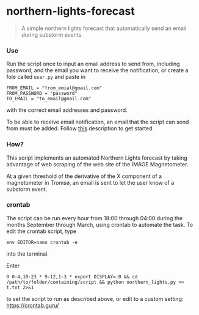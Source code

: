 # northern-lights-forecast
> A simple northern lights forecast that automatically send an email during substorm events.

### Use
Run the script once to input an email address to send from, including password, and the email you want to receive the notification, or create a fole called `user.py` and paste in
```
FROM_EMAIL = "from_emial@gmail.com"
FROM_PASSWORD = "password"
TO_EMAIL = "to_email@gmail.com"
```
with the correct email addresses and password.

To be able to receive email notification, an email that the script can send from must be added. Follow [this](https://realpython.com/python-send-email/#option-1-setting-up-a-gmail-account-for-development) description to get started.

### How?
This script implements an automated Northern Lights forecast by taking advantage of web scraping of the web site of the IMAGE Magnetometer.

At a given threshold of the derivative of the X component of a magnetometer in Tromsø, an email is sent to let the user know of a substorm event.

### crontab
The script can be run every hour from 18:00 through 04:00 during
the months September through March, using crontab to automate the task.
To edit the crontab script, type
```
env EDITOR=nano crontab -e
```
into the terminal.

Enter
```
0 0-4,18-23 * 9-12,1-3 * export DISPLAY=:0 && cd /path/to/folder/containing/script && python northern_lights.py >> t.txt 2>&1
```
to set the script to run as described above, or edit to a custom setting:
https://crontab.guru/
